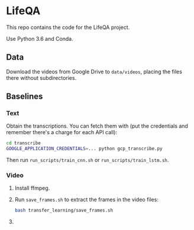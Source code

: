 # LifeQA

This repo contains the code for the LifeQA project.

Use Python 3.6 and Conda.

## Data

Download the videos from Google Drive to `data/videos`, placing the files there without subdirectories.

## Baselines

### Text

Obtain the transcriptions. You can fetch them with (put the credentials and remember there's a charge for each API
call):

```bash
cd transcribe
GOOGLE_APPLICATION_CREDENTIALS=... python gcp_transcribe.py
```

Then run `run_scripts/train_cnn.sh` or `run_scripts/train_lstm.sh`.

### Video

1. Install ffmpeg.
2. Run `save_frames.sh` to extract the frames in the video files:

    ```bash
    bash transfer_learning/save_frames.sh
    ```

3. 
